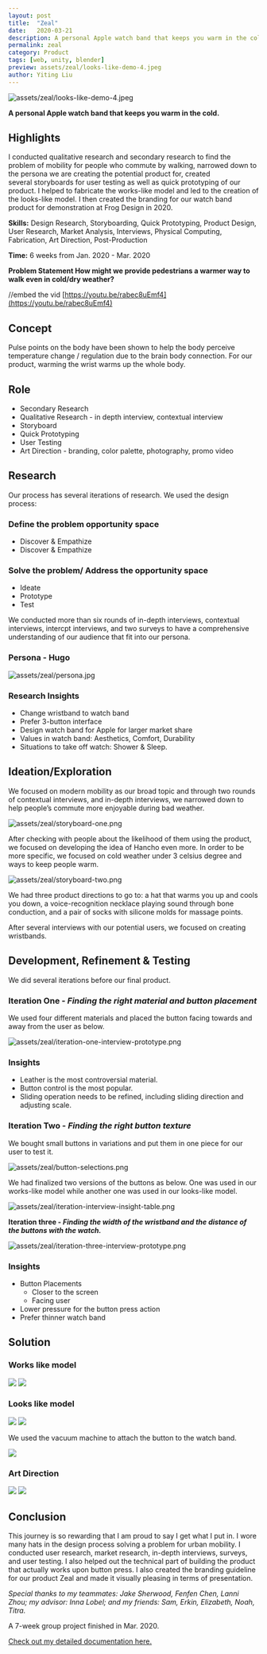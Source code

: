 ```yaml
---
layout: post
title:  "Zeal"
date:   2020-03-21
description: A personal Apple watch band that keeps you warm in the cold.
permalink: zeal
category: Product
tags: [web, unity, blender]
preview: assets/zeal/looks-like-demo-4.jpeg
author: Yiting Liu 
---
```

![assets/zeal/looks-like-demo-4.jpeg]( assets/zeal/looks-like-demo-4.jpeg)

**A personal Apple watch band that keeps you warm in the cold.**

## Highlights

I conducted qualitative research and secondary research to find the problem of mobility for people who commute by walking, narrowed down to the persona we are creating the potential product for, created several storyboards for user testing as well as quick prototyping of our product. I helped to fabricate the works-like model and led to the creation of the looks-like model. I then created the branding for our watch band product for demonstration at Frog Design in 2020.

**Skills:** Design Research, Storyboarding, Quick Prototyping, Product Design, User Research, Market Analysis, Interviews, Physical Computing, Fabrication, Art Direction, Post-Production

**Time:** 6 weeks from Jan. 2020 - Mar. 2020

**Problem Statement
How might we provide pedestrians a warmer way to walk even in cold/dry weather?**

//embed the vid 
[https://youtu.be/rabec8uEmf4](https://youtu.be/rabec8uEmf4)

## Concept

Pulse points on the body have been shown to help the body perceive temperature change / regulation due to the brain body connection. For our product, warming the wrist warms up the whole body.

## Role

- Secondary Research
- Qualitative Research - in depth interview, contextual interview
- Storyboard
- Quick Prototyping
- User Testing
- Art Direction - branding, color palette, photography, promo video

## Research

Our process has several iterations of research. We used the design process:

### Define the problem opportunity space

- Discover & Empathize
- Discover & Empathize

### Solve the problem/ Address the opportunity space

- Ideate
- Prototype
- Test

We conducted more than six rounds of in-depth interviews, contextual interviews, intercpt interviews, and two surveys to have a comprehensive understanding of our audience that fit into our persona.

### Persona - Hugo

![assets/zeal/persona.jpg](assets/zeal/persona.jpg)

### Research Insights

- Change wristband to watch band
- Prefer 3-button interface
- Design watch band for Apple for larger market share
- Values in watch band: Aesthetics, Comfort, Durability
- Situations to take off watch: Shower & Sleep.

## Ideation/Exploration

We focused on modern mobility as our broad topic and through two rounds of contextual interviews, and in-depth interviews, we narrowed down to help people’s commute more enjoyable during bad weather.

![assets/zeal/storyboard-one.png](assets/zeal/storyboard-one.png)

After checking with people about the likelihood of them using the product, we focused on developing the idea of Hancho even more. In order to be more specific, we focused on cold weather under 3 celsius degree and ways to keep people warm.

![assets/zeal/storyboard-two.png](assets/zeal/storyboard-two.png)

We had three product directions to go to: a hat that warms you up and cools you down, a voice-recognition necklace playing sound through bone conduction, and a pair of socks with silicone molds for massage points.

After several interviews with our potential users, we focused on creating wristbands.

## Development, Refinement & Testing

We did several iterations before our final product.

### Iteration One - *Finding the right material and button placement*

We used four different materials and placed the button facing towards and away from the user as below.

![assets/zeal/iteration-one-interview-prototype.png](assets/zeal/iteration-one-interview-prototype.png)

### Insights

- Leather is the most controversial material.
- Button control is the most popular.
- Sliding operation needs to be refined, including sliding direction and adjusting scale.

### Iteration Two - *Finding the right button texture*

We bought small buttons in variations and put them in one piece for our user to test it.

![assets/zeal/button-selections.png](assets/zeal/button-selections.png)


We had finalized two versions of the buttons as below. One was used in our works-like model while another one was used in our looks-like model.

![assets/zeal/iteration-interview-insight-table.png](assets/zeal/iteration-interview-insight-table.png)


**Iteration three - *Finding the width of the wristband and the distance of the buttons with the watch.***

![assets/zeal/iteration-three-interview-prototype.png](assets/zeal/iteration-three-interview-prototype.png)


### Insights

- Button Placements
    - Closer to the screen
    - Facing user
- Lower pressure for the button press action
- Prefer thinner watch band

## Solution

### Works like model

<div class="img-container">
<img class="img-responsive" src="assets/zeal/works-like-model.jpg">
<img class="img-responsive" src="assets/zeal/schematics.png">
</div>


### Looks like model

<div class="img-container">
<img class="img-responsive" src="assets/zeal/looks-like-demo.jpeg">
<img class="img-responsive" src="assets/zeal/looks-like-demo-4.jpeg">
</div>


We used the vacuum machine to attach the button to the watch band.

<div class="img-container">
<img class="img-responsive" src="assets/zeal/vacuum-button-small.gif">
</div>


### Art Direction

<div class="img-container">
<img class="img-responsive" src="assets/zeal/zealLogo.png">
<img class="img-responsive" src="assets/zeal/zealPalette.png">
</div>

## Conclusion

This journey is so rewarding that I am proud to say I get what I put in. I wore many hats in the design process solving a problem for urban mobility. I conducted user research, market research, in-depth interviews, surveys, and user testing. I also helped out the technical part of building the product that actually works upon button press. I also created the branding guideline for our product Zeal and made it visually pleasing in terms of presentation.

*Special thanks to my teammates: Jake Sherwood, Fenfen Chen, Lanni Zhou; my advisor: Inna Lobel; and my friends: Sam, Erkin, Elizabeth, Noah, Titra.*

A 7-week group project finished in Mar. 2020.

[Check out my detailed documentation here.](https://yitingliu97.wordpress.com/?s=product+design)